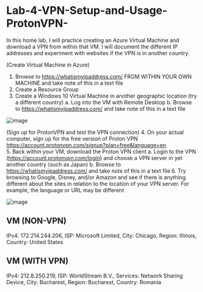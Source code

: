 # Lab-4-VPN-Setup-and-Usage-ProtonVPN-
In this home lab, I will practice creating an Azure Virtual Machine and download a VPN from within that VM. I will document the different IP addresses and experiment with websites if the VPN is in another country.


(Create Virtual Machine in Azure)
1.	Browse to https://whatismyipaddress.com/ FROM WITHIN YOUR OWN MACHINE and take note of this in a text file
2.	Create a Resource Group
3.	Create a Windows 10 Virtual Machine in another geographic location (try a different country)
a.	Log into the VM with Remote Desktop
b.	Browse to https://whatismyipaddress.com/ and take note of this in a text file

![image](https://github.com/user-attachments/assets/dd30f6a1-bc59-4562-8b3e-b016beaaa9d5)


(Sign up for ProtonVPN and test the VPN connection)
4.	On your actual computer, sign up for the free version of Proton VPN https://account.protonvpn.com/signup?plan=free&language=en  
5.	Back within your VM, download the Proton VPN client
a.	Login to the VPN (https://account.protonvpn.com/login) and choose a VPN server in yet another country (such as Japan)
b.	Browse to https://whatismyipaddress.com/  and take note of this in a text file 
6.	Try browsing to Google, Disney, and/or Amazon and see if there is anything different about the sites in relation to the location of your VPN server. For example, the language or URL may be different

 ![image](https://github.com/user-attachments/assets/77b0905f-116c-4126-a656-214df4903240)



VM (NON-VPN)
--------------
IPv4: 172.214.244.206,
ISP: Microsoft Limited,
City: Chicago,
Region: Illinois,
Country: United States


VM (WITH VPN)
---------------
IPv4: 212.8.250.219,
ISP: WorldStream B.V.,
Services: Network Sharing Device,
City: Bucharest,
Region: Bucharest,
Country: Romania
